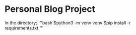 # Personal Blog Project

In the directory;
'''bash
$python3 -m venv venv
$pip install -r requirements.txt
'''
